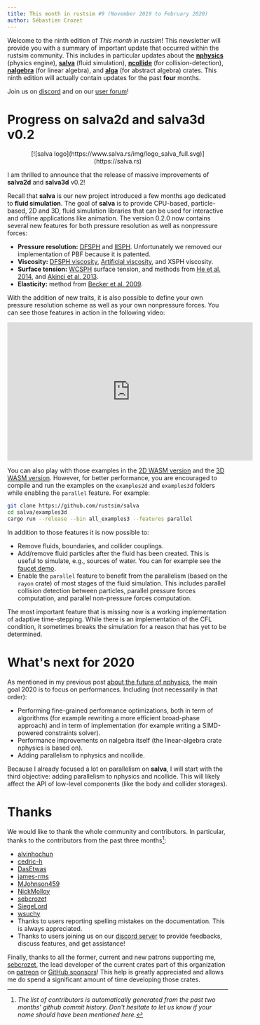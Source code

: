 ```yaml
---
title: This month in rustsim #9 (November 2019 to February 2020)
author: Sébastien Crozet
---
```


Welcome to the ninth edition of _This month in rustsim_! This newsletter will provide you with a
summary of important update that occurred within the rustsim community. This includes in particular updates about
the [**nphysics**](https://nphysics.org) (physics engine),  [**salva**](https://salva.rs) (fluid simulation), [**ncollide**](https://ncollide.org) (for collision-detection),
[**nalgebra**](https://nalgebra.org) (for linear algebra),
and [**alga**](https://github.com/rustsim/alga) (for abstract algebra) crates. This ninth edition will actually contain updates for the past
**four** months.


<!--truncate-->

Join us on [discord](https://discord.gg/vt9DJSW) and on our [user forum](https://discourse.nphysics.org)!

# Progress on salva2d and salva3d v0.2

<center>
[![salva logo](https://www.salva.rs/img/logo_salva_full.svg)](https://salva.rs)
</center>



I am thrilled to announce that the release of massive improvements of **salva2d** and **salva3d** v0.2!

Recall that **salva** is our new project introduced a few months ago dedicated to **fluid simulation**.
The goal of **salva** is to provide CPU-based, particle-based, 2D and 3D, fluid simulation libraries that can be used for interactive
and offline applications like animation. The version 0.2.0 now contains several new features for both pressure resolution as well
as nonpressure forces:

* **Pressure resolution:** [DFSPH](https://animation.rwth-aachen.de/media/papers/2015-SCA-DFSPH.pdf)
  and [IISPH](https://cg.informatik.uni-freiburg.de/publications/2013_TVCG_IISPH.pdf). Unfortunately we removed
  our implementation of PBF because it is patented. 
* **Viscosity:** [DFSPH viscosity](https://animation.rwth-aachen.de/media/papers/2016-TVCG-ViscousDFSPH.pdf),
  [Artificial viscosity](http://www.astro.lu.se/~david/teaching/SPH/notes/annurev.aa.30.090192.pdf), and XSPH viscosity.
* **Surface tension:** [WCSPH](https://cg.informatik.uni-freiburg.de/publications/2007_SCA_SPH.pdf) surface tension, and
  methods from [He et al. 2014](http://peridynamics.com/publications/2014-He-RSS.pdf),
  and [Akinci et al. 2013](https://cg.informatik.uni-freiburg.de/publications/2013_SIGGRAPHASIA_surfaceTensionAdhesion.pdf).
* **Elasticity:** method from [Becker et al. 2009](https://cg.informatik.uni-freiburg.de/publications/2009_NP_corotatedSPH.pdf).

With the addition of new traits, it is also possible to define your own pressure resolution scheme as well as your own
nonpressure forces. You can see those features in action in the following video:

<center>
<iframe width="560" height="315" src="https://www.youtube.com/embed/NBoSEanWHE4" frameborder="0" allow="accelerometer; autoplay; encrypted-media; gyroscope; picture-in-picture" allowfullscreen></iframe>
</center>

You can also play with those examples in the [2D WASM version](https://www.salva.rs/all_examples2/) and the
[3D WASM version](https://www.salva.rs/all_examples3/). However, for better performance, you are encouraged to compile
and run the examples on the `examples2d` and `examples3d` folders while enabling the `parallel` feature. For example:

```bash
git clone https://github.com/rustsim/salva
cd salva/examples3d
cargo run --release --bin all_examples3 --features parallel
```

In addition to those features it is now possible to:
- Remove fluids, boundaries, and collider couplings.
- Add/remove fluid particles after the fluid has been created. This is useful to simulate, e.g., sources of water. You
can for example see the [faucet demo](https://www.salva.rs/all_examples3d/?faucet).
- Enable the `parallel` feature to benefit from the parallelism (based on the `rayon` crate) of most stages of the fluid
  simulation. This includes parallel collision detection between particles, parallel pressure forces computation, 
  and parallel non-pressure forces computation. 

The most important feature that is missing now is a working implementation of adaptive time-stepping. While there
is an implementation of the CFL condition, it sometimes breaks the simulation for a reason that has yet to be determined.

# What's next for 2020
As mentioned in my previous post [about the future of nphysics](https://www.patreon.com/posts/28917514), the main goal
2020 is to focus on performances. Including (not necessarily in that order):

* Performing fine-grained performance optimizations, both in term of algorithms (for example rewriting a more efficient
  broad-phase approach) and in term of implementation (for example writing a SIMD-powered constraints solver).
* Performance improvements on nalgebra itself (the linear-algebra crate nphysics is based on).
* Adding parallelism to nphysics and ncollide.

Because I already focused a lot on parallelism on **salva**, I will start with the third objective: adding parallelism
to nphysics and ncollide. This will likely affect the API of low-level components (like the body and collider storages).

# Thanks
We would like to thank the whole community and contributors. In particular, thanks to the contributors from the past three months[^1]:

* [alvinhochun](https://github.com/alvinhochun)
* [cedric-h](https://github.com/cedric-h)
* [DasEtwas](https://github.com/DasEtwas)
* [james-rms](https://github.com/james-rms)
* [MJohnson459](https://github.com/MJohnson459)
* [NickMolloy](https://github.com/NickMolloy)
* [sebcrozet](https://github.com/sebcrozet)
* [SiegeLord](https://github.com/SiegeLord)
* [wsuchy](https://github.com/wsuchy)
* Thanks to users reporting spelling mistakes on the documentation. This is always appreciated.
* Thanks to users joining us on our [discord server](https://discord.gg/vt9DJSW) to provide feedbacks,
discuss features, and get assistance!

Finally, thanks to all the former, current and new patrons supporting me, [sebcrozet](https://github.com/sebcrozet), the
lead developer of the current crates part of this organization on [patreon](http://patreon.com/sebcrozet) or [GitHub sponsors](https://github.com/sponsors/sebcrozet/)!
This help is greatly appreciated and allows me do spend a significant amount of time developing those crates.

[^1]: _The list of contributors is automatically generated from the past two months' github commit history.
Don't hesitate to let us know if your name should have been mentioned here._
